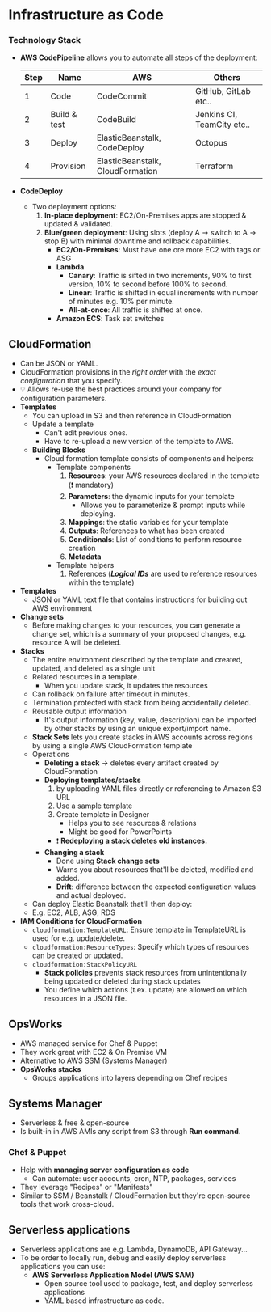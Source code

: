 # Infrastructure as Code

### Technology Stack

- **AWS CodePipeline** allows you to automate all steps of the deployment:

    | Step | Name | AWS | Others |
    | ---- | --- | ---- | ------ |
    | 1 | Code | CodeCommit | GitHub, GitLab etc.. |
    | 2 | Build & test | CodeBuild | Jenkins CI, TeamCity etc.. |
    | 3 | Deploy | ElasticBeanstalk, CodeDeploy | Octopus |
    | 4 | Provision | ElasticBeanstalk, CloudFormation | Terraform |

- **CodeDeploy**
  - Two deployment options:
    1. **In-place deployment**: EC2/On-Premises apps are stopped & updated & validated.
    2. **Blue/green deployment**: Using slots (deploy A -> switch to A -> stop B) with minimal downtime and rollback capabilities.
        - **EC2/On-Premises**: Must have one ore more EC2 with tags or ASG
        - **Lambda**
          - **Canary**: Traffic is sifted in two increments, 90% to first version, 10% to second before 100% to second.
          - **Linear**: Traffic is shifted in equal increments with number of minutes e.g. 10% per minute.
          - **All-at-once**: All traffic is shifted at once.
        - **Amazon ECS**: Task set switches

## CloudFormation

  - Can be JSON or YAML.
  - CloudFormation provisions in the *right order* with the *exact configuration* that you specify.
- 💡 Allows re-use the best practices around your company for configuration parameters.
- **Templates**
  - You can upload in S3 and then reference in CloudFormation
  - Update a template
    - Can't edit previous ones.
    - Have to re-upload a new version of the template to AWS.
  - **Building Blocks**
    - Cloud formation template consists of components and helpers:
      - Template components
          1. **Resources**: your AWS resources declared in the template (❗ mandatory)
          2. **Parameters**: the dynamic inputs for your template
              - Allows you to parameterize & prompt inputs while deploying.
          3. **Mappings**: the static variables for your template
          4. **Outputs**: References to what has been created
          5. **Conditionals**: List of conditions to perform resource creation
          6. **Metadata**
      - Template helpers
          1. References (***Logical IDs*** are used to reference resources within the template)
- **Templates**
  - JSON or YAML text file that contains instructions for building out AWS environment
- **Change sets**
  - Before making changes to your resources, you can generate a change set, which is a summary of your proposed changes, e.g. resource A will be deleted.
- **Stacks**
  - The entire environment described by the template and created, updated, and deleted as a single unit
  - Related resources in a template.
    - When you update stack, it updates the resources
  - Can rollback on failure after timeout in minutes.
  - Termination protected with stack from being accidentally deleted.
  - Reusable output information
    - It's output information (key, value, description) can be imported by other stacks by using an unique export/import name.
  - **Stack Sets** lets you create stacks in AWS accounts across regions by using a single AWS CloudFormation template
  - Operations
    - **Deleting a stack** -> deletes every artifact created by CloudFormation
    - **Deploying templates/stacks**
        1. by uploading YAML files directly or referencing to Amazon S3 URL
        2. Use a sample template
        3. Create template in Designer
           - Helps you to see resources & relations
           - Might be good for PowerPoints
      - ❗ **Redeploying a stack deletes old instances.**
    - **Changing a stack**
      - Done using **Stack change sets**
      - Warns you about resources that'll be deleted, modified and added.
      - **Drift**: difference between the expected configuration values and actual deployed.
  - Can deploy Elastic Beanstalk that'll then deploy:
  - E.g. EC2, ALB, ASG, RDS
- **IAM Conditions for CloudFormation**
  - `cloudformation:TemplateURL`: Ensure template in TemplateURL is used for e.g. update/delete.
  - `cloudformation:ResourceTypes`: Specify which types of resources can be created or updated.
  - `cloudformation:StackPolicyURL`
    - **Stack policies** prevents stack resources from unintentionally being updated or deleted during stack updates
    - You define which actions (t.ex. update) are allowed on which resources in a JSON file.

## OpsWorks

- AWS managed service for Chef & Puppet
- They work great with EC2 & On Premise VM
- Alternative to AWS SSM (Systems Manager)
- **OpsWorks stacks**
  - Groups applications into layers depending on Chef recipes

## Systems Manager

- Serverless & free & open-source
- Is built-in in AWS AMIs
  any script from S3 through **Run command**.

### Chef & Puppet

- Help with **managing server configuration as code**
  - Can automate: user accounts, cron, NTP, packages, services
- They leverage "Recipes" or "Manifests"
- Similar to SSM / Beanstalk / CloudFormation but they're open-source tools that work cross-cloud.

## Serverless applications

- Serverless applications are e.g. Lambda, DynamoDB, API Gateway...
- To be order to locally run, debug and easily deploy serverless applications you can use:
  - **AWS Serverless Application Model (AWS SAM)**
    - Open source tool used to package, test, and deploy serverless applications
    - YAML based infrastructure as code.
